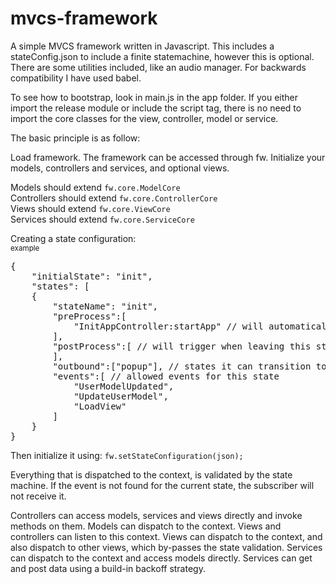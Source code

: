# mvcs-framework

A simple MVCS framework written in Javascript.
This includes a stateConfig.json to include a finite statemachine, however this is optional.
There are some utilities included, like an audio manager.
For backwards compatibility I have used babel.

To see how to bootstrap, look in main.js in the app folder.
If you either import the release module or include the script tag, 
there is no need to import the core classes for the view, controller, model or service.

The basic principle is as follow:

Load framework. The framework can be accessed through fw.
Initialize your models, controllers and services, and optional views.

Models should extend <code>fw.core.ModelCore</code><br>
Controllers should extend <code>fw.core.ControllerCore</code><br>
Views should extend <code>fw.core.ViewCore</code><br>
Services should extend <code>fw.core.ServiceCore</code><br>

Creating a state configuration:<br>
<sub>example</sub>
<pre>
{
	"initialState": "init",
	"states": [
	{
		"stateName": "init",
		"preProcess":[
			"InitAppController:startApp" // will automatically trigger upon entering this state		
		],
		"postProcess":[ // will trigger when leaving this state
		],
		"outbound":["popup"], // states it can transition to
		"events":[ // allowed events for this state
			"UserModelUpdated",
			"UpdateUserModel",
			"LoadView"
		]
	}
}
</pre>



Then initialize it using:
<code>fw.setStateConfiguration(json);</code><br>

Everything that is dispatched to the context, is validated by the state machine. 
If the event is not found for the current state, the subscriber will not receive it.

Controllers can access models, services and views directly and invoke methods on them.
Models can dispatch to the context.
Views and controllers can listen to this context.
Views can dispatch to the context, and also dispatch to other views, which by-passes the state validation.
Services can dispatch to the context and access models directly. 
Services can get and post data using a build-in backoff strategy.



